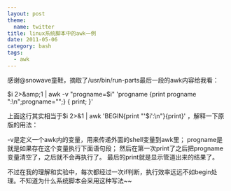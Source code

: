 ```yaml
---
layout: post
theme:
  name: twitter
title: linux系统脚本中的awk一例
date: 2011-05-06
category: bash
tags:
  - awk
---
```


感谢@snowave童鞋，摘取了/usr/bin/run-parts最后一段的awk内容给我看：

$i 2>&amp;1 | awk -v "progname=$i" 'progname {print progname ":\n";progname="";} { print; }'

上面这行其实相当于$i 2>&amp;1 | awk 'BEGIN{print "'$i':\n"}{print}' ，解释一下原版的用法：

-v是定义一个awk内的变量，用来传递外面的shell变量到awk里；
progname是就是如果存在这个变量执行下面语句段；
然后在第一次print了之后把progname变量清空了，之后就不会再执行了。
最后的print就是显示管道出来的结果了。

不过在我的理解和实验中，每次都经过一次if判断，执行效率远远不如begin处理。不知道为什么系统脚本会采用这种写法~~
